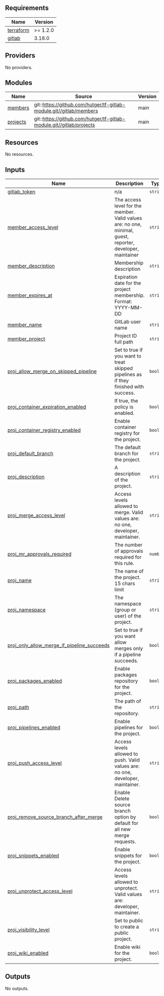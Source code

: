 <!-- BEGIN_TF_DOCS -->
## Requirements

| Name | Version |
|------|---------|
| <a name="requirement_terraform"></a> [terraform](#requirement\_terraform) | >= 1.2.0 |
| <a name="requirement_gitlab"></a> [gitlab](#requirement\_gitlab) | 3.18.0 |

## Providers

No providers.

## Modules

| Name | Source | Version |
|------|--------|---------|
| <a name="module_members"></a> [members](#module\_members) | git::https://github.com/hutger/tf-gitlab-module.git//gitlab/members | main |
| <a name="module_projects"></a> [projects](#module\_projects) | git::https://github.com/hutger/tf-gitlab-module.git//gitlab/projects | main |

## Resources

No resources.

## Inputs

| Name | Description | Type | Default | Required |
|------|-------------|------|---------|:--------:|
| <a name="input_gitlab_token"></a> [gitlab\_token](#input\_gitlab\_token) | n/a | `string` | n/a | yes |
| <a name="input_member_access_level"></a> [member\_access\_level](#input\_member\_access\_level) | The access level for the member. Valid values are: no one, minimal, guest, reporter, developer, maintainer | `string` | n/a | yes |
| <a name="input_member_description"></a> [member\_description](#input\_member\_description) | Membership description | `string` | `"null"` | no |
| <a name="input_member_expires_at"></a> [member\_expires\_at](#input\_member\_expires\_at) | Expiration date for the project membership. Format: YYYY-MM-DD | `string` | `null` | no |
| <a name="input_member_name"></a> [member\_name](#input\_member\_name) | GitLab user name | `string` | n/a | yes |
| <a name="input_member_project"></a> [member\_project](#input\_member\_project) | Project ID full path | `string` | n/a | yes |
| <a name="input_proj_allow_merge_on_skipped_pipeline"></a> [proj\_allow\_merge\_on\_skipped\_pipeline](#input\_proj\_allow\_merge\_on\_skipped\_pipeline) | Set to true if you want to treat skipped pipelines as if they finished with success. | `bool` | `true` | no |
| <a name="input_proj_container_expiration_enabled"></a> [proj\_container\_expiration\_enabled](#input\_proj\_container\_expiration\_enabled) | If true, the policy is enabled. | `bool` | `true` | no |
| <a name="input_proj_container_registry_enabled"></a> [proj\_container\_registry\_enabled](#input\_proj\_container\_registry\_enabled) | Enable container registry for the project. | `bool` | `true` | no |
| <a name="input_proj_default_branch"></a> [proj\_default\_branch](#input\_proj\_default\_branch) | The default branch for the project. | `string` | `"main"` | no |
| <a name="input_proj_description"></a> [proj\_description](#input\_proj\_description) | A description of the project. | `string` | n/a | yes |
| <a name="input_proj_merge_access_level"></a> [proj\_merge\_access\_level](#input\_proj\_merge\_access\_level) | Access levels allowed to merge. Valid values are: no one, developer, maintainer. | `string` | `"maintainer"` | no |
| <a name="input_proj_mr_approvals_required"></a> [proj\_mr\_approvals\_required](#input\_proj\_mr\_approvals\_required) | The number of approvals required for this rule. | `number` | `0` | no |
| <a name="input_proj_name"></a> [proj\_name](#input\_proj\_name) | The name of the project. 15 chars limit | `string` | n/a | yes |
| <a name="input_proj_namespace"></a> [proj\_namespace](#input\_proj\_namespace) | The namespace (group or user) of the project. | `string` | n/a | yes |
| <a name="input_proj_only_allow_merge_if_pipeline_succeeds"></a> [proj\_only\_allow\_merge\_if\_pipeline\_succeeds](#input\_proj\_only\_allow\_merge\_if\_pipeline\_succeeds) | Set to true if you want allow merges only if a pipeline succeeds. | `bool` | `true` | no |
| <a name="input_proj_packages_enabled"></a> [proj\_packages\_enabled](#input\_proj\_packages\_enabled) | Enable packages repository for the project. | `bool` | `true` | no |
| <a name="input_proj_path"></a> [proj\_path](#input\_proj\_path) | The path of the repository. | `string` | `null` | no |
| <a name="input_proj_pipelines_enabled"></a> [proj\_pipelines\_enabled](#input\_proj\_pipelines\_enabled) | Enable pipelines for the project. | `bool` | `true` | no |
| <a name="input_proj_push_access_level"></a> [proj\_push\_access\_level](#input\_proj\_push\_access\_level) | Access levels allowed to push. Valid values are: no one, developer, maintainer. | `string` | `"maintainer"` | no |
| <a name="input_proj_remove_source_branch_after_merge"></a> [proj\_remove\_source\_branch\_after\_merge](#input\_proj\_remove\_source\_branch\_after\_merge) | Enable Delete source branch option by default for all new merge requests. | `bool` | `true` | no |
| <a name="input_proj_snippets_enabled"></a> [proj\_snippets\_enabled](#input\_proj\_snippets\_enabled) | Enable snippets for the project. | `bool` | `true` | no |
| <a name="input_proj_unprotect_access_level"></a> [proj\_unprotect\_access\_level](#input\_proj\_unprotect\_access\_level) | Access levels allowed to unprotect. Valid values are: developer, maintainer. | `string` | `"maintainer"` | no |
| <a name="input_proj_visibility_level"></a> [proj\_visibility\_level](#input\_proj\_visibility\_level) | Set to public to create a public project. | `string` | `"private"` | no |
| <a name="input_proj_wiki_enabled"></a> [proj\_wiki\_enabled](#input\_proj\_wiki\_enabled) | Enable wiki for the project. | `bool` | `true` | no |

## Outputs

No outputs.
<!-- END_TF_DOCS -->